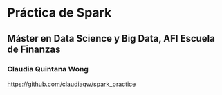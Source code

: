 # Práctica de Spark

## Máster en Data Science y Big Data, AFI Escuela de Finanzas

### Claudia Quintana Wong


https://github.com/claudiaqw/spark_practice
